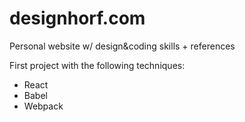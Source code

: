 # designhorf.com
Personal website w/ design&coding skills + references

First project with the following techniques:
- React 
- Babel 
- Webpack
